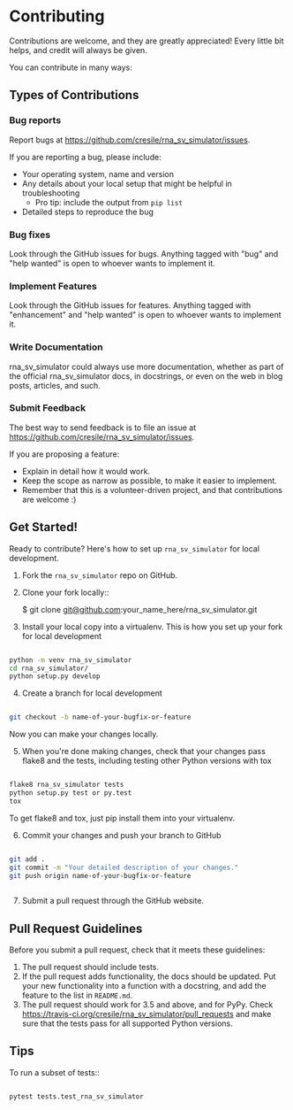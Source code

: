 # Contributing

Contributions are welcome, and they are greatly appreciated! Every little bit
helps, and credit will always be given.

You can contribute in many ways:

## Types of Contributions

### Bug reports

Report bugs at https://github.com/cresile/rna_sv_simulator/issues.

If you are reporting a bug, please include:

* Your operating system, name and version
* Any details about your local setup that might be helpful in troubleshooting
    * Pro tip: include the output from `pip list`
* Detailed steps to reproduce the bug

### Bug fixes

Look through the GitHub issues for bugs. Anything tagged with "bug" and "help
wanted" is open to whoever wants to implement it.

### Implement Features

Look through the GitHub issues for features. Anything tagged with "enhancement"
and "help wanted" is open to whoever wants to implement it.

### Write Documentation

rna_sv_simulator could always use more documentation, whether as part of the
official rna_sv_simulator docs, in docstrings, or even on the web in blog posts,
articles, and such.

### Submit Feedback

The best way to send feedback is to file an issue at https://github.com/cresile/rna_sv_simulator/issues.

If you are proposing a feature:

* Explain in detail how it would work.
* Keep the scope as narrow as possible, to make it easier to implement.
* Remember that this is a volunteer-driven project, and that contributions
  are welcome :)

## Get Started!

Ready to contribute? Here's how to set up `rna_sv_simulator` for local
development.

1. Fork the `rna_sv_simulator` repo on GitHub.
2. Clone your fork locally::

    $ git clone git@github.com:your_name_here/rna_sv_simulator.git

3. Install your local copy into a virtualenv. This is how you set up your
   fork for local development

```bash

python -m venv rna_sv_simulator
cd rna_sv_simulator/
python setup.py develop

```
    
4. Create a branch for local development

```bash

git checkout -b name-of-your-bugfix-or-feature

```

Now you can make your changes locally.

5. When you're done making changes, check that your changes pass flake8 and the
   tests, including testing other Python versions with tox

```bash

flake8 rna_sv_simulator tests
python setup.py test or py.test
tox

```

To get flake8 and tox, just pip install them into your virtualenv.

6. Commit your changes and push your branch to GitHub

```bash

git add .
git commit -m "Your detailed description of your changes."
git push origin name-of-your-bugfix-or-feature
    
```

7. Submit a pull request through the GitHub website.

## Pull Request Guidelines

Before you submit a pull request, check that it meets these guidelines:

1. The pull request should include tests.
2. If the pull request adds functionality, the docs should be updated. Put
   your new functionality into a function with a docstring, and add the
   feature to the list in `README.md`.
3. The pull request should work for 3.5 and above, and for PyPy. Check
   https://travis-ci.org/cresile/rna_sv_simulator/pull_requests
   and make sure that the tests pass for all supported Python versions.

## Tips

To run a subset of tests::

```bash

pytest tests.test_rna_sv_simulator

```
